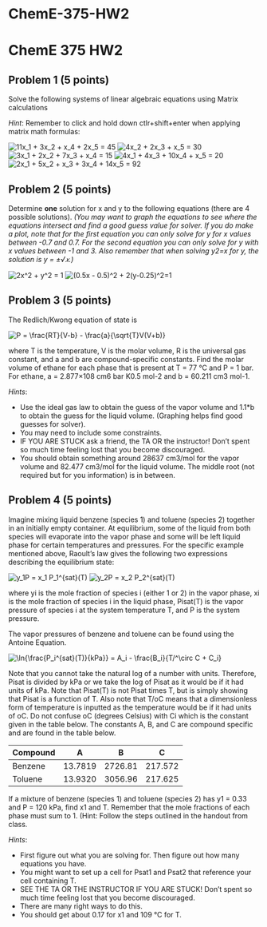 # ChemE-375-HW2
# ChemE 375 HW2

## Problem 1 (5 points)

Solve the following systems of linear algebraic equations using Matrix calculations

*Hint*: Remember to click and hold down ctlr+shift+enter when applying matrix math formulas:

<img src="https://latex.codecogs.com/gif.latex?11x_1&space;&plus;&space;3x_2&space;&plus;&space;x_4&space;&plus;&space;2x_5&space;=&space;45" title="11x_1 + 3x_2 + x_4 + 2x_5 = 45" />
<img src="https://latex.codecogs.com/gif.latex?4x_2&space;&plus;&space;2x_3&space;&plus;&space;x_5&space;=&space;30" title="4x_2 + 2x_3 + x_5 = 30" />
<img src="https://latex.codecogs.com/gif.latex?3x_1&space;&plus;&space;2x_2&space;&plus;&space;7x_3&space;&plus;&space;x_4&space;=&space;15" title="3x_1 + 2x_2 + 7x_3 + x_4 = 15" />
<img src="https://latex.codecogs.com/gif.latex?4x_1&space;&plus;&space;4x_3&space;&plus;&space;10x_4&space;&plus;&space;x_5&space;=&space;20" title="4x_1 + 4x_3 + 10x_4 + x_5 = 20" />
<img src="https://latex.codecogs.com/gif.latex?2x_1&space;&plus;&space;5x_2&space;&plus;&space;x_3&space;&plus;&space;3x_4&space;&plus;&space;14x_5&space;=&space;92" title="2x_1 + 5x_2 + x_3 + 3x_4 + 14x_5 = 92" />

## Problem 2 (5 points)

Determine **one** solution for x and y to the following equations (there are 4 possible solutions).  *(You may want to graph the equations to see where the equations intersect and find a good guess value for solver. If you do make a plot, note that for the first equation you can only solve for y for x values between -0.7 and 0.7.  For the second equation you can only solve for y with x values between -1 and 3.  Also remember that when solving y2=x for y, the solution is y = ±√𝑥.)*

<img src="https://latex.codecogs.com/gif.latex?2x^2&space;&plus;&space;y^2&space;=&space;1" title="2x^2 + y^2 = 1" />
<img src="https://latex.codecogs.com/gif.latex?(0.5x&space;-&space;0.5)^2&space;&plus;&space;2(y-0.25)^2=1" title="(0.5x - 0.5)^2 + 2(y-0.25)^2=1" />


## Problem 3 (5 points)

The Redlich/Kwong equation of state is

<img src="https://latex.codecogs.com/gif.latex?P&space;=&space;\frac{RT}{V-b}&space;-&space;\frac{a}{\sqrt{T}V(V&plus;b)}" title="P = \frac{RT}{V-b} - \frac{a}{\sqrt{T}V(V+b)}" />

where T is the temperature, V is the molar volume, R is the universal gas constant, and a and b are compound-specific constants.  Find the molar volume of ethane for each phase that is present at T = 77 °C and P = 1 bar.  For ethane, a = 2.877×108 cm6 bar K0.5 mol-2 and b = 60.211 cm3 mol-1.

*Hints*:

* Use the ideal gas law to obtain the guess of the vapor volume and 1.1*b to obtain the guess for the liquid volume.  (Graphing helps find good guesses for solver).
* You may need to include some constraints.
* IF YOU ARE STUCK ask a friend, the TA OR the instructor!  Don’t spent so much time feeling lost that you become discouraged.
* You should obtain something around 28637 cm3/mol for the vapor volume and 82.477 cm3/mol for the liquid volume. The middle root (not required but for you information) is in between.

## Problem 4 (5 points)

Imagine mixing liquid benzene (species 1) and toluene (species 2) together in an initially empty container. At equilibrium, some of the liquid from both species will evaporate into the vapor phase and some will be left liquid phase for certain temperatures and pressures. For the specific example mentioned above, Raoult’s law gives the following two expressions describing the equilibrium state:

<img src="https://latex.codecogs.com/gif.latex?y_1P&space;=&space;x_1&space;P_1^{sat}(T)" title="y_1P = x_1 P_1^{sat}(T)" />
<img src="https://latex.codecogs.com/gif.latex?y_2P&space;=&space;x_2&space;P_2^{sat}(T)" title="y_2P = x_2 P_2^{sat}(T)" />

where yi is the mole fraction of species i (either 1 or 2) in the vapor phase, xi is the mole fraction of species i in the liquid phase, Pisat(T) is the vapor pressure of species i at the system temperature T, and P is the system pressure.

The vapor pressures of benzene and toluene can be found using the Antoine Equation.

<img src="https://latex.codecogs.com/gif.latex?\ln{\frac{P_i^{sat}(T)}{kPa}}&space;=&space;A_i&space;-&space;\frac{B_i}{T/^\circ&space;C&space;&plus;&space;C_i}" title="\ln{\frac{P_i^{sat}(T)}{kPa}} = A_i - \frac{B_i}{T/^\circ C + C_i}" />

Note that you cannot take the natural log of a number with units.  Therefore, Pisat is divided by kPa or we take the log of Pisat as it would be if it had units of kPa.  Note that Pisat(T) is not Pisat times T, but is simply showing that Pisat is a function of T.  Also note that T/oC means that a dimensionless form of temperature is inputted as the temperature would be if it had units of oC.  Do not confuse oC (degrees Celsius) with Ci which is the constant given in the table below.  The constants A, B, and C are compound specific and are found in the table below.

| Compound | A       | B       | C       |
| -------- | ------- | ------- | ------- |
| Benzene  | 13.7819 | 2726.81 | 217.572 |
| Toluene  | 13.9320 | 3056.96 | 217.625 |

If a mixture of benzene (species 1) and toluene (species 2) has y1 = 0.33 and P = 120 kPa, find x1 and T. Remember that the mole fractions of each phase must sum to 1. (Hint:  Follow the steps outlined in the handout from class.   

*Hints*:

* First figure out what you are solving for.  Then figure out how many equations you have.
* You might want to set up a cell for Psat1 and Psat2 that reference your cell containing T.
* SEE THE TA OR THE INSTRUCTOR IF YOU ARE STUCK!  Don’t spent so much time feeling lost that you become discouraged.
* There are many right ways to do this.
* You should get about 0.17 for x1 and 109 °C for T.
